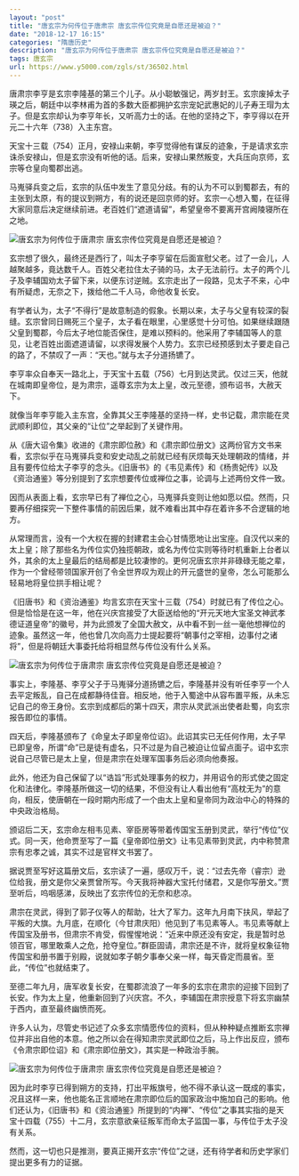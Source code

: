 ```yaml
---
layout: "post"
title: "唐玄宗为何传位于唐肃宗 唐玄宗传位究竟是自愿还是被迫？"
date: "2018-12-17 16:15"
categories: "隋唐历史"
description: "唐玄宗为何传位于唐肃宗 唐玄宗传位究竟是自愿还是被迫？"
tags: 唐玄宗
url: https://www.y5000.com/zgls/st/36502.html
---
```






唐肃宗李亨是玄宗李隆基的第三个儿子。从小聪敏强记，两岁封王。玄宗废掉太子瑛之后，朝廷中以李林甫为首的多数大臣都拥护玄宗宠妃武惠妃的儿子寿王瑁为太子。但是玄宗却认为李亨年长，又听高力士的话。在他的坚持之下，李亨得以在开元二十六年（738）入主东宫。

天宝十三载（754）正月，安禄山来朝，李亨觉得他有谋反的迹象，于是请求玄宗诛杀安禄山，但是玄宗没有听他的话。后来，安禄山果然叛变，大兵压向京师，玄宗等仓皇向蜀郡出逃。

马嵬驿兵变之后，玄宗的队伍中发生了意见分歧。有的认为不可以到蜀郡去，有的主张到太原，有的提议到朔方，有的说还是回京师的好。玄宗一心想入蜀，在征得大家同意后决定继续前进。老百姓们“遮道请留”，希望皇帝不要离开宫阙陵寝所在之地。

![唐玄宗为何传位于唐肃宗
唐玄宗传位究竟是自愿还是被迫？](https://img.y5000.com/uploads/allimg/181101/8effc725dd2ca3a9e75c481849aa521f.jpg)

玄宗想了很久，最终还是西行了，叫太子李亨留在后面宣慰父老。过了一会儿，人越聚越多，竟达数千人。百姓父老拉住太子骑的马，太子无法前行。太子的两个儿子及李辅国劝太子留下来，以便东讨逆贼。玄宗走出了一段路，见太子不来，心中有所疑虑，无奈之下，拨给他二千人马，命他收复长安。

有学者认为，太子“不得行”是故意制造的假象。长期以来，太子与父皇有较深的裂缝。玄宗曾同日赐死三个皇子，太子看在眼里，心里感觉十分可怕。如果继续跟随父皇到蜀郡，今后太子地位能否保住，是难以预料的。他采用了李辅国等人的意见，让老百姓出面遮道请留，以求得发展个人势力。玄宗已经预感到太子要走自己的路了，不禁叹了一声：“天也。”就与太子分道扬镳了。

李亨率众自奉天一路北上，于天宝十五载（756）七月到达灵武。仅过三天，他就在城南即皇帝位，是为肃宗，遥尊玄宗为太上皇，改元至德，颁布诏书，大赦天下。

就像当年李亨能入主东宫，全靠其父王李隆基的坚持一样，史书记载，肃宗能在灵武顺利即位，其父亲的“让位”之举起到了关键作用。

从《唐大诏令集》收进的《肃宗即位赦》和《肃宗即位册文》这两份官方文书来看，玄宗似乎在马嵬驿兵变和安史动乱之前就已经有厌烦每天处理朝政的情绪，并且有要传位给太子李亨的念头。《旧唐书》的《韦见素传》和《杨贵妃传》以及《资治通鉴》等分别提到了玄宗想要传位或禅位之事，论调与上述两份文件一致。

因而从表面上看，玄宗早已有了禅位之心，马嵬驿兵变则让他如愿以偿。然而，只要再仔细探究一下整件事情的前因后果，就不难看出其中存在着许多不合逻辑的地方。

从常理而言，没有一个大权在握的封建君主会心甘情愿地让出宝座。自汉代以来的太上皇；除了那些名为传位实仍独揽朝政，或名为传位实则等待时机重新上台者以外，其余的太上皇最后的结局都是比较凄惨的。更何况唐玄宗并非碌碌无能之辈，作为一个曾经带领国家开创了令全世界叹为观止的开元盛世的皇帝，怎么可能那么轻易地将皇位拱手相让呢？

《旧唐书》和《资治通鉴》均言玄宗在天宝十三载（754）时就已有了传位之心。但是恰恰是在这一年，他在兴庆宫接受了大臣送给他的“开元天地大宝圣文神武孝德证道皇帝”的徽号，并为此颁发了全国大赦文，从中看不到一丝一毫他想禅位的迹象。虽然这一年，他也曾几次向高力士提起要将“朝事付之宰相，边事付之诸将”，但是将朝廷大事委托给将相显然与传位没有什么关系。

![唐玄宗为何传位于唐肃宗
唐玄宗传位究竟是自愿还是被迫？](https://img.y5000.com/uploads/allimg/181101/c87a784cc6188138bb02edf0c679533c.jpg)

事实上，李隆基、李亨父子于马嵬驿分道扬镳之后，李隆基并没有听任李亨一个人去平定叛乱，自己在成都静待佳音。相反地，他于入蜀途中从容布置平叛，从未忘记自己的帝王身份。玄宗到成都后的第十四天，肃宗从灵武派出使者赴蜀，向玄宗报告即位的事情。

四天后，李隆基颁布了《命皇太子即皇帝位诏》。此诏其实已无任何作用，太子早已即皇帝，所谓“命”已是徒有虚名，只不过是为自己被迫让位留点面子。诏中玄宗说自己尽管已是太上皇，但是肃宗在处理军国事务后必须向他奏报。

此外，他还为自己保留了以“诰旨”形式处理事务的权力，并用诏令的形式使之固定化和法律化。李隆基所做这一切的结果，不但没有让人看出他有“高枕无为”的意向，相反，使唐朝在一段时期内形成了一个由太上皇和皇帝同为政治中心的特殊的中央政治格局。

颁诏后二天，玄宗命左相韦见素、宰臣房等带着传国宝玉册到灵武，举行“传位”仪式。同一天，他命贾至写了一篇《皇帝即位册文》让韦见素带到灵武，内中称赞肃宗有忠孝之诚，其实不过是官样文书罢了。

据说贾至写好这篇册文后，玄宗读了一遍，感叹万千，说：“过去先帝（睿宗）逊位给我，册文是你父亲贾曾所写。今天我将神器大宝托付储君，又是你写册文。”贾至听后，呜咽感涕，反映出了玄宗传位的无奈和悲凉。

肃宗在灵武，得到了郭子仪等人的帮助，壮大了军力。这年九月南下扶风，举起了平叛的大旗。九月底，在顺化（今甘肃庆阳）他见到了韦见素等人。韦见素等献上传国宝及册书，但肃宗不肯受，假惺惺地说：“近来中原还没有安定，我是暂时总领百官，哪里敢乘人之危，抢夺皇位。”群臣固请，肃宗还是不许，就将皇权象征物传国宝和册书置于别殿，说就如孝子朝夕事奉父亲一样，每天昏定而晨省。至此，“传位”也就结束了。

至德二年九月，唐军收复长安，在蜀郡流浪了一年多的玄宗在肃宗的迎接下回到了长安。作为太上皇，他重新回到了兴庆宫。不久，李辅国在肃宗授意下将玄宗幽禁于西内，直至最终幽愤而死。

许多人认为，尽管史书记述了众多玄宗情愿传位的资料，但从种种疑点推断玄宗禅位并非出自他的本意。他之所以会在得知肃宗灵武即位之后，马上作出反应，颁布《令肃宗即位诏》和《肃宗即位册文》，其实是一种政治手腕。

![唐玄宗为何传位于唐肃宗
唐玄宗传位究竟是自愿还是被迫？](https://img.y5000.com/uploads/allimg/181101/7c21fd4f8130da5e926f7748cb76a0d8.jpg)

因为此时李亨已得到朔方的支持，打出平叛旗号，他不得不承认这一既成的事实，况且这样一来，他也能名正言顺地在肃宗即位后的国家政治中施加自己的影响。他们还认为，《旧唐书》和《资治通鉴》所提到的“内禅”、“传位”之事其实指的是天宝十四载（755）十二月，玄宗意欲亲征叛军而命太子监国一事，与传位于太子没有关系。

然而，这一切也只是推测，要真正揭开玄宗“传位”之谜，还有待学者和历史学家们提出更多有力的证据。
